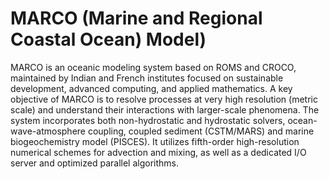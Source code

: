 # MARCO (Marine and Regional Coastal Ocean) Model)

MARCO is an oceanic modeling system based on ROMS and CROCO, maintained by Indian and French institutes focused on sustainable development, advanced computing, and applied mathematics. A key objective of MARCO is to resolve processes at very high resolution (metric scale) and understand their interactions with larger-scale phenomena. The system incorporates both non-hydrostatic and hydrostatic solvers, ocean-wave-atmosphere coupling, coupled sediment (CSTM/MARS) and marine biogeochemistry model (PISCES). It utilizes fifth-order high-resolution numerical schemes for advection and mixing, as well as a dedicated I/O server and optimized parallel algorithms.
